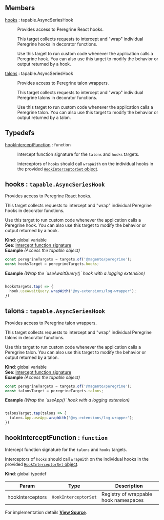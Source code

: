 ## Members

<dl>
<dt><a href="#hooks">hooks</a> : <inlineCode>tapable.AsyncSeriesHook</inlineCode></dt>
<dd>

Provides access to Peregrine React hooks.

This target collects requests to intercept and "wrap" individual Peregrine
hooks in decorator functions.

Use this target to run custom code whenever the application calls a
Peregrine hook.
You can also use this target to modify the behavior or output returned by
a hook.

</dd>
<dt><a href="#talons">talons</a> : <inlineCode>tapable.AsyncSeriesHook</inlineCode></dt>
<dd>

Provides access to Peregrine talon wrappers.

This target collects requests to intercept and "wrap" individual Peregrine
talons in decorator functions.

Use this target to run custom code whenever the application calls a
Peregrine talon.
You can also use this target to modify the behavior or output returned by
a talon.

</dd>
</dl>

## Typedefs

<dl>
<dt><a href="#hookInterceptFunction">hookInterceptFunction</a> : <inlineCode>function</inlineCode></dt>
<dd>

Intercept function signature for the `talons` and `hooks` targets.

Interceptors of `hooks` should call `wrapWith` on the individual hooks in
the provided [`HookInterceptorSet` object](http://pwastudio.io/peregrine/reference/targets/wrappable-talons).

</dd>
</dl>

<a name="hooks" id="hooks"></a>

## hooks : `tapable.AsyncSeriesHook`

Provides access to Peregrine React hooks.

This target collects requests to intercept and "wrap" individual Peregrine
hooks in decorator functions.

Use this target to run custom code whenever the application calls a
Peregrine hook.
You can also use this target to modify the behavior or output returned by
a hook.

**Kind**: global variable  
**See**: [Intercept function signature](#hookInterceptFunction)  
**Example** *(Access the tapable object)*  
```js
const peregrineTargets = targets.of('@magento/peregrine');
const hooksTarget = peregrineTargets.hooks;
```
**Example** *(Wrap the &#x60;useAwaitQuery()&#x60; hook  with a logging extension)*  
```js

hooksTargets.tap( => {
  hook.useAwaitQuery.wrapWith('@my-extensions/log-wrapper');
})
```
<a name="talons" id="talons"></a>

## talons : `tapable.AsyncSeriesHook`

Provides access to Peregrine talon wrappers.

This target collects requests to intercept and "wrap" individual Peregrine
talons in decorator functions.

Use this target to run custom code whenever the application calls a
Peregrine talon.
You can also use this target to modify the behavior or output returned by
a talon.

**Kind**: global variable  
**See**: [Intercept function signature](#hookInterceptFunction)  
**Example** *(Access the tapable object)*  
```js
const peregrineTargets = targets.of('@magento/peregrine');
const talonsTarget = peregrineTargets.talons;
```
**Example** *(Wrap the &#x60;useApp()&#x60; hook  with a logging extension)*  
```js

talonsTarget.tap(talons => {
  talons.App.useApp.wrapWith('@my-extensions/log-wrapper');
})
```
<a name="hookInterceptFunction" id="hookInterceptFunction"></a>

## hookInterceptFunction : `function`

Intercept function signature for the `talons` and `hooks` targets.

Interceptors of `hooks` should call `wrapWith` on the individual hooks in
the provided [`HookInterceptorSet` object](http://pwastudio.io/peregrine/reference/targets/wrappable-talons).

**Kind**: global typedef  

| Param | Type | Description |
| --- | --- | --- |
| hookInterceptors | `HookInterceptorSet` | Registry of wrappable hook namespaces |



For implementation details [**View Source**](https://github.com/magento/pwa-studio/blob/develop/packages/peregrine/lib/targets/peregrine-declare.js).
